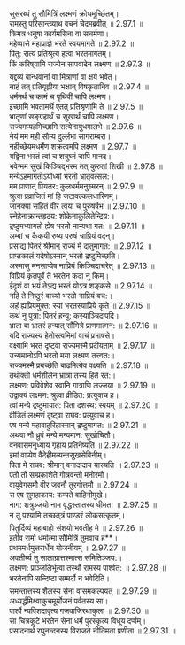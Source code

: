 

  
सुसंरब्धं तु सौमित्रिं लक्ष्मणं क्रोधमूर्च्छितम्।  
रामस्तु परिसान्त्व्याथ वचनं चेदमब्रवीत् ॥ 2.97.1 ॥   
किमत्र धनुषा कार्यमसिना वा सचर्मणा।  
महेष्वासे महाप्राज्ञे भरते स्वयमागते ॥ 2.97.2 ॥   
पितु: सत्यं प्रतिश्रुत्य हत्वा भरतमागतम्।  
किं करिष्यामि राज्येन सापवादेन लक्ष्मण ॥ 2.97.3 ॥   
यद्द्रव्यं बान्धवानां वा मित्राणां वा क्षये भवेत्।  
नाहं तत् प्रतिगृह्णीयां भक्षान् विषकृतानिव ॥ 2.97.4 ॥   
धर्ममर्थं च कामं च पृथिवीं चापि लक्ष्मण।  
इच्छामि भवतामर्थे एतत् प्रतिश्रृणोमि ते ॥ 2.97.5 ॥   
भ्रातॄणां सङ्ग्रहार्थं च सुखार्थं चापि लक्ष्मण।  
राज्यमप्यहमिच्छामि सत्येनायुधमालभे ॥ 2.97.6 ॥   
नेयं मम मही सौम्य दुर्ल्लभा सागराम्बरा।  
नहीच्छेयमधर्मेण शक्रत्वमपि लक्ष्मण ॥ 2.97.7 ॥   
यद्विना भरतं त्वां च शत्रुघ्नं चापि मानद।  
भवेन्मम सुखं किञ्चिद्भस्म तत् कुरुतां शिखी ॥ 2.97.8 ॥   
मन्येऽहमागतोऽयोध्यां भरतो भ्रातृवत्सल:।  
मम प्राणात् प्रियतर: कुलधर्ममनुस्मरन् ॥ 2.97.9 ॥   
श्रुत्वा प्रव्राजितं मां हि जटावल्कलधारिणम्।  
जानक्या सहितं वीर त्वया च पुरुषर्षभ ॥ 2.97.10 ॥   
स्नेहेनाक्रान्तहृदय: शोकेनाकुलितेन्द्रिय:।  
द्रष्टुमभ्यागतो ह्येष भरतो नान्यथा गत: ॥ 2.97.11 ॥   
अम्बां च कैकयीं रुष्य परुषं चाप्रियं वदन्।  
प्रसाद्य पितरं श्रीमान् राज्यं मे दातुमागत: ॥ 2.97.12 ॥   
प्राप्तकालं यदेषोऽस्मान् भरतो द्रष्टुमिच्छति।  
अस्मासु मनसाप्येष नाप्रियं किञ्चिदाचरेत् ॥ 2.97.13 ॥   
विप्रियं कृतपूर्वं ते भरतेन कदा नु किम्।  
ईदृशं वा भयं तेऽद्य भरतं योऽत्र शङ्कसे ॥ 2.97.14 ॥   
नहि ते निष्ठुरं वाच्यो भरतो नाप्रियं वच:।  
अहं ह्यप्रियमुक्त: स्यां भरतस्याप्रिये कृते ॥ 2.97.15 ॥   
कथं नु पुत्रा: पितरं हन्यु: कस्याञ्चिदापदि।  
भ्राता वा भ्रातरं हन्यात् सौमित्रे प्राणमात्मन: ॥ 2.97.16 ॥   
यदि राज्यस्य हेतोस्त्वमिमां वाचं प्रभाषसे।  
वक्ष्यामि भरतं दृष्ट्वा राज्यमस्मै प्रदीयताम् ॥ 2.97.17 ॥   
उच्यमानोऽपि भरतो मया लक्ष्मण तत्त्वत:।  
राज्यमस्मै प्रयच्छेति बाढमित्येव वक्ष्यति ॥ 2.97.18 ॥   
तथोक्तो धर्मशीलेन भ्रात्रा तस्य हिते रत:।  
लक्ष्मण: प्रविवेशेव स्वानि गात्राणि लज्जया ॥ 2.97.19 ॥   
तद्वाक्यं लक्ष्मण: श्रुत्वा व्रीडित: प्रत्युवाच ह।  
त्वां मन्ये द्रष्टुमायात: पिता दशरथ: स्वयम् ॥ 2.97.20 ॥   
व्रीडितं लक्ष्मणं दृष्ट्वा राघव: प्रत्युवाच ह।  
एष मन्ये महाबाहुरिहास्मान् द्रष्टुमागत: ॥ 2.97.21 ॥   
अथवा नौ ध्रुवं मन्ये मन्यमान: सुखोचितौ।  
वनवासमनुध्याय गृहाय प्रतिनेष्यति ॥ 2.97.22 ॥   
इमां वाप्येष वैदेहीमत्यन्तसुखसेविनीम्।  
पिता मे राघव: श्रीमान् वनादादाय यास्यति ॥ 2.97.23 ॥   
एतौ तौ सम्प्रकाशेते गोत्रवन्तौ मनोरमौ।  
वायुवेगसमौ वीर जवनौ तुरगोत्तमौ ॥ 2.97.24 ॥   
स एष सुमहाकाय: कम्पते वाहिनीमुखे।  
नाग: शत्रुञ्जयो नाम वृद्धस्तातस्य धीमत: ॥ 2.97.25 ॥   
न तु पश्यामि तच्छत्त्रं पाण्डरं लोकसत्कृतम्।  
पितुर्दिव्यं महाबाहो संशयो भवतीह मे ॥ 2.97.26 ॥   
इतीव रामो धर्मात्मा सौमित्रिं तुमवाच ह**।  
प्रथममर्धमुत्तरार्धेन योजनीयम् ॥ 2.97.27 ॥   
अवतीर्य्य तु सालाग्रात्तस्मात्स समितिञ्जय:।  
लक्ष्मण: प्राञ्जलिर्भूत्वा तस्थौ रामस्य पार्श्वत: ॥ 2.97.28 ॥   
भरतेनापि सन्दिष्टा सम्मर्दो न भवेदिति।  
समन्तात्तस्य शैलस्य सेना वासमकल्पयत् ॥ 2.97.29 ॥   
अध्यर्द्धमिक्ष्वाकुचमूर्योजनं पर्वतस्य सा।  
पार्श्वे न्यविशदावृत्य गजवाजिरथाकुला ॥ 2.97.30 ॥   
सा चित्रकूटे भरतेन सेना धर्मं पुरस्कृत्य विधूय दर्प्पम्।  
प्रसादनार्थं रघुनन्दनस्य विराजते नीतिमता प्रणीता ॥ 2.97.31 ॥   
